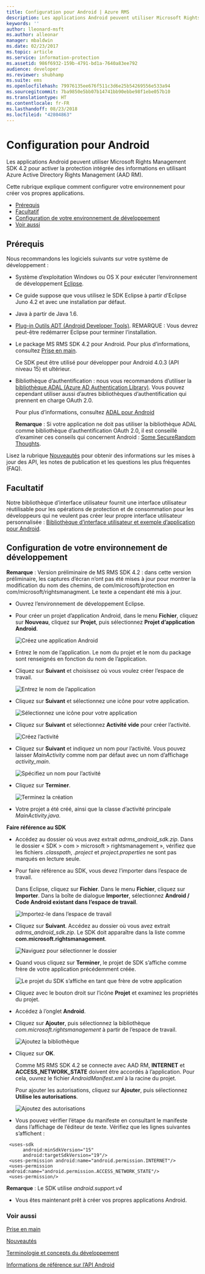 ```yaml
---
title: Configuration pour Android | Azure RMS
description: Les applications Android peuvent utiliser Microsoft Rights Management SDK 4.2 pour activer la protection intégrée des informations dans leurs applications.
keywords: ''
author: lleonard-msft
ms.author: alleonar
manager: mbaldwin
ms.date: 02/23/2017
ms.topic: article
ms.service: information-protection
ms.assetid: 986f6932-159b-4791-bd1a-7640a83ee792
audience: developer
ms.reviewer: shubhamp
ms.suite: ems
ms.openlocfilehash: 79976135ee676f511c3d6e25b54269556e533a94
ms.sourcegitcommit: 7ba9850e5bb07b14741bb90ebbe98f1ebe057b10
ms.translationtype: HT
ms.contentlocale: fr-FR
ms.lasthandoff: 08/23/2018
ms.locfileid: "42804863"
---
```

# <a name="android-setup"></a>Configuration pour Android

Les applications Android peuvent utiliser Microsoft Rights Management SDK 4.2 pour activer la protection intégrée des informations en utilisant Azure Active Directory Rights Management (AAD RM).

Cette rubrique explique comment configurer votre environnement pour créer vos propres applications.

-   [Prérequis](#prerequisites)
-   [Facultatif](#optional)
-   [Configuration de votre environnement de développement](#configuring-your-development-environment)
-   [Voir aussi](#see-also)

## <a name="prerequisites"></a>Prérequis

Nous recommandons les logiciels suivants sur votre système de développement :

-   Système d’exploitation Windows ou OS X pour exécuter l’environnement de développement [Eclipse](http://www.oracle.com/technetwork/java/javase/downloads/jre7-downloads-1880261.html).
-   Ce guide suppose que vous utilisez le SDK Eclipse à partir d’Eclipse Juno 4.2 et avec une installation par défaut.
-   Java à partir de Java 1.6.
-   [Plug-in Outils ADT (Android Developer Tools)](http://developer.android.com/sdk/installing/index.html). REMARQUE : Vous devrez peut-être redémarrer Eclipse pour terminer l’installation.

     

-   Le package MS RMS SDK 4.2 pour Android. Pour plus d’informations, consultez [Prise en main](get-started.md).

    Ce SDK peut être utilisé pour développer pour Android 4.0.3 (API niveau 15) et ultérieur.

-   Bibliothèque d’authentification : nous vous recommandons d’utiliser la [bibliothèque ADAL (Azure AD Authentication Library)](https://msdn.microsoft.com/library/jj573266.aspx). Vous pouvez cependant utiliser aussi d’autres bibliothèques d’authentification qui prennent en charge OAuth 2.0.

    Pour plus d’informations, consultez [ADAL pour Android](https://github.com/MSOpenTech/azure-activedirectory-library-for-android)

    **Remarque** : Si votre application ne doit pas utiliser la bibliothèque ADAL comme bibliothèque d’authentification OAuth 2.0, il est conseillé d’examiner ces conseils qui concernent Android : [Some SecureRandom Thoughts](http://android-developers.blogspot.com/2013/08/some-securerandom-thoughts.html).

     

Lisez la rubrique [Nouveautés](release-notes.md) pour obtenir des informations sur les mises à jour des API, les notes de publication et les questions les plus fréquentes (FAQ).

## <a name="optional"></a>Facultatif

Notre bibliothèque d’interface utilisateur fournit une interface utilisateur réutilisable pour les opérations de protection et de consommation pour les développeurs qui ne veulent pas créer leur propre interface utilisateur personnalisée : [Bibliothèque d’interface utilisateur et exemple d’application pour Android](https://github.com/AzureAD/rms-sdk-ui-for-android).

## <a name="configuring-your-development-environment"></a>Configuration de votre environnement de développement

**Remarque** : Version préliminaire de MS RMS SDK 4.2 : dans cette version préliminaire, les captures d’écran n’ont pas été mises à jour pour montrer la modification du nom des chemins, de com/microsoft/protection en com/microsoft/rightsmanagment. Le texte a cependant été mis à jour.

 
-   Ouvrez l’environnement de développement Eclipse.
-   Pour créer un projet d’application Android, dans le menu **Fichier**, cliquez sur **Nouveau**, cliquez sur **Projet**, puis sélectionnez **Projet d’application Android**.

    ![Créez une application Android](../media/Android-setup-01c.png)

-   Entrez le nom de l’application. Le nom du projet et le nom du package sont renseignés en fonction du nom de l’application.
-   Cliquez sur **Suivant** et choisissez où vous voulez créer l’espace de travail.

    ![Entrez le nom de l’application](../media/Android-setup-02a.jpg)

-   Cliquez sur **Suivant** et sélectionnez une icône pour votre application.

    ![Sélectionnez une icône pour votre application](../media/Android-setup-03.png)

-   Cliquez sur **Suivant** et sélectionnez **Activité vide** pour créer l’activité.

    ![Créez l’activité](../media/Android-setup-04.png)

-   Cliquez sur **Suivant** et indiquez un nom pour l’activité. Vous pouvez laisser *MainActivity* comme nom par défaut avec un nom d’affichage *activity\_main*.

    ![Spécifiez un nom pour l’activité](../media/Android-setup-05a.jpg)

-   Cliquez sur **Terminer**.

    ![Terminez la création](../media/Android-setup-06.jpg)

-   Votre projet a été créé, ainsi que la classe d’activité principale *MainActivity.java*.

**Faire référence au SDK**

-   Accédez au dossier où vous avez extrait *adrms\_android\_sdk.zip*. Dans le dossier « SDK > com > microsoft > rightsmanagement », vérifiez que les fichiers *.classpath*, *.project* et *project.properties* ne sont pas marqués en lecture seule.
-   Pour faire référence au SDK, vous devez l’importer dans l’espace de travail.

    Dans Eclipse, cliquez sur **Fichier**. Dans le menu **Fichier**, cliquez sur **Importer**. Dans la boîte de dialogue **Importer**, sélectionnez **Android / Code Android existant dans l’espace de travail**.

    ![Importez-le dans l’espace de travail](../media/Android-setup-07.png)

-   Cliquez sur **Suivant**. Accédez au dossier où vous avez extrait *adrms\_android\_sdk.zip*. Le SDK doit apparaître dans la liste comme **com.microsoft.rightsmanagement**.

    ![Naviguez pour sélectionner le dossier](../media/Android-setup-08c.jpg)

-   Quand vous cliquez sur **Terminer**, le projet de SDK s’affiche comme frère de votre application précédemment créée.

    ![Le projet du SDK s’affiche en tant que frère de votre application](../media/Android-setup-09.jpg)

-   Cliquez avec le bouton droit sur l’icône **Projet** et examinez les propriétés du projet.
-   Accédez à l’onglet **Android**.
-   Cliquez sur **Ajouter**, puis sélectionnez la bibliothèque *com.microsoft.rightsmanagement* à partir de l’espace de travail.

    ![Ajoutez la bibliothèque](../media/Android-setup-10b.jpg)

-   Cliquez sur **OK**.

    Comme MS RMS SDK 4.2 se connecte avec AAD RM, **INTERNET** et **ACCESS\_NETWORK\_STATE** doivent être accordés à l’application. Pour cela, ouvrez le fichier *AndroidManifest.xml* à la racine du projet.

    Pour ajouter les autorisations, cliquez sur **Ajouter**, puis sélectionnez **Utilise les autorisations**.

    ![Ajoutez des autorisations](../media/Android-setup-11d.jpg)

-   Vous pouvez vérifier l’étape du manifeste en consultant le manifeste dans l’affichage de l’éditeur de texte. Vérifiez que les lignes suivantes s’affichent :

   ```
    <uses-sdk
         android:minSdkVersion="15"
         android:targetSdkVersion="19"/>
    <uses-permission android:name="android.permission.INTERNET"/>
    <uses-permission android:name="android.permission.ACCESS_NETWORK_STATE"/>
    <uses-permission/>
   ```

**Remarque** : Le SDK utilise *android.support.v4*

-   Vous êtes maintenant prêt à créer vos propres applications Android.

### <a name="see-also"></a>Voir aussi

[Prise en main](get-started.md)

[Nouveautés](release-notes.md)

[Terminologie et concepts du développement](core-concepts.md)

[Informations de référence sur l’API Android](https://msdn.microsoft.com/library/dn758245.aspx)


